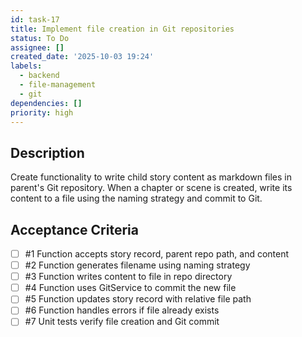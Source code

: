 ```yaml
---
id: task-17
title: Implement file creation in Git repositories
status: To Do
assignee: []
created_date: '2025-10-03 19:24'
labels:
  - backend
  - file-management
  - git
dependencies: []
priority: high
---
```


## Description

<!-- SECTION:DESCRIPTION:BEGIN -->
Create functionality to write child story content as markdown files in parent's Git repository. When a chapter or scene is created, write its content to a file using the naming strategy and commit to Git.
<!-- SECTION:DESCRIPTION:END -->

## Acceptance Criteria
<!-- AC:BEGIN -->
- [ ] #1 Function accepts story record, parent repo path, and content
- [ ] #2 Function generates filename using naming strategy
- [ ] #3 Function writes content to file in repo directory
- [ ] #4 Function uses GitService to commit the new file
- [ ] #5 Function updates story record with relative file path
- [ ] #6 Function handles errors if file already exists
- [ ] #7 Unit tests verify file creation and Git commit
<!-- AC:END -->
